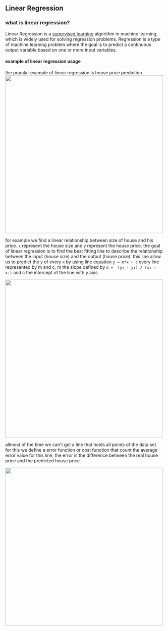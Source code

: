 ## Linear Regression
### what is linear regression?
Linear Regression is a [supervised learning](https://en.wikipedia.org/wiki/Supervised_learning) algorithm in machine learning, which is widely used for solving regression problems. Regression is a type of machine learning problem where the goal is to predict a continuous output variable based on one or more input variables.

<style>
img{
    width: 500px;
}
</style>

#### example of linear regression usage
the popular example of linear regression is house price prediction
![](https://miro.medium.com/v2/resize:fit:1024/0*YMZOAO8QE4bZ4_Rk.jpg)


for example we find a linear relationship between size of house and his price. `x` represent the house size and `y` represent the house price. the goal of linear regression is to find the best fitting line to describe the relationship between the input (house size) and the output (house price). this line allow us to predict the `y` of every `x` by using line equation `y = m*x + c`  every line represented by m and c, m the slope defined by `m =  (y₂ - y₁) / (x₂ - x₁)` and c the intercept of the line with y axis

![](https://miro.medium.com/v2/resize:fit:1400/0*St4CVriw9ZsS3FJR.png)


allmost of the time we can't get a line that holds all points of the data set. for this we define a error function or cost function that count the average error value for this line, the error is the difference between the real house price and the predicted house price

![](https://miro.medium.com/v2/resize:fit:1400/1*jmd_lPcwkZ6QByMfv2itXg.png)
